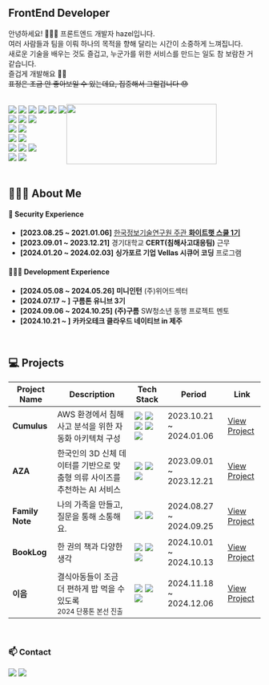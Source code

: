 ## FrontEnd Developer

안녕하세요! 🙋🏻‍♀️ 프론트엔드 개발자 hazel입니다. <br />
여러 사람들과 팀을 이뤄 하나의 목적을 향해 달리는 시간이 소중하게 느껴집니다. <br />
새로운 기술을 배우는 것도 즐겁고, 누군가를 위한 서비스를 만드는 일도 참 보람찬 거 같습니다. <br />
즐겁게 개발해요 👏🏻 <br />
~~표정은 조금 안 좋아보일 수 있는데요, 집중해서 그럴겁니다 😓~~
<br />
<br />

<div style="display: flex; flex-direction: row; align-items: center;">
<div>
<div>
  <img src="https://img.shields.io/badge/C-00599C?style=flat&logo=c&logoColor=white" />
  <img src="https://img.shields.io/badge/Python-3776AB?style=flat&logo=python&logoColor=white" />
  <img src="https://img.shields.io/badge/HTML-E34F26?style=flat&logo=html5&logoColor=white" />
  <img src="https://img.shields.io/badge/CSS-1572B6?style=flat&logo=css3&logoColor=white" />
  <img src="https://img.shields.io/badge/JavaScript-F7DF1E?style=flat&logo=javascript&logoColor=black" />
  <img src="https://img.shields.io/badge/TypeScript-007ACC?style=flat&logo=typescript&logoColor=white" />
</div>

<div>
  <img src="https://img.shields.io/badge/React-61DAFB?style=flat&logo=react&logoColor=black" />
  <img src="https://img.shields.io/badge/Emotion-EC6E4C?style=flat&logo=emotion&logoColor=white" />
  <img src="https://img.shields.io/badge/Tailwind_CSS-38B2AC?style=flat&logo=tailwind-css&logoColor=white" />
</div>

<div>
  <img src="https://img.shields.io/badge/Express-000000?style=flat&logo=express&logoColor=white" />
  <img src="https://img.shields.io/badge/FastAPI-005571?style=flat&logo=fastapi&logoColor=white" />
</div>

<div>
  <img src="https://img.shields.io/badge/MySQL-4479A1?style=flat&logo=mysql&logoColor=white" />
  <img src="https://img.shields.io/badge/MongoDB-47A248?style=flat&logo=mongodb&logoColor=white" />
</div>

<div>
  <img src="https://img.shields.io/badge/Linux-FCC624?style=flat&logo=linux&logoColor=black" />
  <img src="https://img.shields.io/badge/AWS-232F3E?style=flat&logo=amazonaws&logoColor=white" />
  <img src="https://img.shields.io/badge/Docker-2496ED?style=flat&logo=docker&logoColor=white" />
</div>

<div>
  <img src="https://img.shields.io/badge/Notion-000000?style=flat&logo=notion&logoColor=white" />
  <img src="https://img.shields.io/badge/GitHub-181717?style=flat&logo=github&logoColor=white" />
</div>
</div>

<a href="https://github.com/devxb/gitanimals">
  <img
    src="https://render.gitanimals.org/lines/gmlwlsdl?pet-id=647825472186737206&contribution-view=false"
    width="300"
    height="120"
  />
</a>
</div>
<br />

## 👩🏻‍💻 About Me

#### 🔐 Security Experience

- **[2023.08.25 ~ 2021.01.06]** [한국정보기술연구원 주관 **화이트햇 스쿨 1기**](https://m.ddaily.co.kr/page/view/2023083118071281749)
- **[2023.09.01 ~ 2023.12.21]** 경기대학교 **CERT(침해사고대응팀)** 근무
- **[2024.01.20 ~ 2024.02.03]** **싱가포르 기업 Vellas 시큐어 코딩** 프로그램

#### 👩🏻‍💻 Development Experience

- **[2024.05.08 ~ 2024.05.26]** **미니인턴** (주)위어드섹터
- **[2024.07.17 ~ ]** **구름톤 유니브 3기**
- **[2024.09.06 ~ 2024.10.25]** **(주)구름** SW청소년 동행 프로젝트 멘토
- **[2024.10.21 ~ ]** **카카오테크 클라우드 네이티브 in 제주**

<br />

## 💻 Projects

| Project Name    | Description                                                                | Tech Stack                                                                                                                                                                                                                                                                                                                                                                                                                                                                                         | Period                  | Link                                                                                |
| --------------- | -------------------------------------------------------------------------- | -------------------------------------------------------------------------------------------------------------------------------------------------------------------------------------------------------------------------------------------------------------------------------------------------------------------------------------------------------------------------------------------------------------------------------------------------------------------------------------------------- | ----------------------- | ----------------------------------------------------------------------------------- |
| **Cumulus**     | AWS 환경에서 침해사고 분석을 위한 자동화 아키텍쳐 구성                     | <img src="https://img.shields.io/badge/AWS-232F3E?style=square&logo=amazonaws&logoColor=white" /> <img src="https://img.shields.io/badge/Linux-FCC624?style=flat&logo=linux&logoColor=black" /><img src="https://img.shields.io/badge/Python-3776AB?style=flat&logo=python&logoColor=white" /> <img src="https://img.shields.io/badge/Volatility-000000?style=flat&logo=Volatility&logoColor=white" /> <img src="https://img.shields.io/badge/LiME-b7c52c?style=flat&logo=LiME&logoColor=white" /> | 2023.10.21 ~ 2024.01.06 | [View Project](https://github.com/Cumulus-AWS/Auto-IR-Analysis_Architecture_In_AWS) |
| **AZA**         | 한국인의 3D 신체 데이터를 기반으로 맞춤형 의류 사이즈를 추천하는 AI 서비스 | <img src="https://img.shields.io/badge/React-61DAFB?style=flat&logo=react&logoColor=black" /> <img src="https://img.shields.io/badge/FastAPI-005571?style=flat&logo=fastapi&logoColor=white" /> <img src="https://img.shields.io/badge/Google_Colab-F9AB00?style=plastic&logo=google-colab&logoColor=white" />                                                                                                                                                                                     | 2023.09.01 ~ 2023.12.21 | [View Project](https://github.com/AZA-BootCamp/Frontend.git)                        |
| **Family Note** | 나의 가족을 만들고, 질문을 통해 소통해요.                                  | <img src="https://img.shields.io/badge/React-61DAFB?style=flat&logo=react&logoColor=black" /> <img src="https://img.shields.io/badge/Docker-2496ED?style=flat&logo=docker&logoColor=white" />                                                                                                                                                                                                                                                                                                      | 2024.08.27 ~ 2024.09.25 | [View Project](https://github.com/9oormthonUNIV-3th-KGU/family-note-ui.git)         |
| **BookLog**     | 한 권의 책과 다양한 생각                                                   | <img src="https://img.shields.io/badge/React-61DAFB?style=flat&logo=react&logoColor=black" /> <img src="https://img.shields.io/badge/NAVER-03C75A?style=flat&logo=Naver&logoColor=white" /> <img src="https://img.shields.io/badge/Vercel-000000?style=flat&logo=vercel&logoColor=white">                                                                                                                                                                                                          | 2024.10.01 ~ 2024.10.13 | [View Project](https://github.com/team1-booklog/Frontend.git)                       |
| **이음**        | 결식아동들이 조금 더 편하게 밥 먹을 수 있도록 <br /> <sub>2024 단풍톤 본선 진출</sub>                             | <img src="https://img.shields.io/badge/React-61DAFB?style=flat&logo=react&logoColor=black" /> <img src="https://img.shields.io/badge/kakao-ffcd00.svg?style=flat&logo=kakao&logoColor=000000" /> <img src="https://img.shields.io/badge/Vercel-000000?style=flat&logo=vercel&logoColor=white">                                                                                                                                                                                                     | 2024.11.18 ~ 2024.12.06 | [View Project](https://github.com/9oormthon-univ/2024_DANPOONG_TEAM_24_FE.git)      |

<br />

### 📫 Contact

<div>
  <a href="https://www.linkedin.com/public-profile/settings?trk=d_flagship3_profile_self_view_public_profile"><img src="https://img.shields.io/badge/LinkedIn-3b5998?style=flat&logo=LinkedIn&logoColor=white" /></a>
  <a href="mailto:heejin094@kyonggi.ac.kr"><img src="https://img.shields.io/badge/Gmail-EA4335?style=flat&logo=Gmail&logoColor=white"/></a>
</div>
